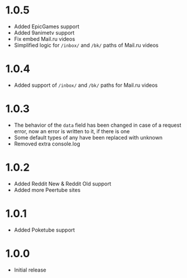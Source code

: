 # 1.0.5

- Added EpicGames support
- Added 9animetv support
- Fix embed Mail.ru videos
- Simplified logic for `/inbox/` and `/bk/` paths of Mail.ru videos

# 1.0.4

- Added support of `/inbox/` and `/bk/` paths for Mail.ru videos

# 1.0.3

- The behavior of the `data` field has been changed in case of a request error, now an error is written to it, if there is one
- Some default types of any have been replaced with unknown
- Removed extra console.log

# 1.0.2

- Added Reddit New & Reddit Old support
- Added more Peertube sites

# 1.0.1

- Added Poketube support

# 1.0.0

- Initial release
